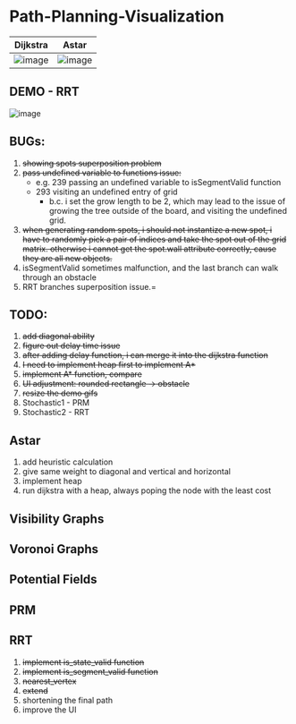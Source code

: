 # Path-Planning-Visualization

Dijkstra             |  Astar
:-------------------------:|:-------------------------:
![image](https://github.com/frostace/Path-Planning-Visualization/blob/master/dijkstra%20-%20demo.gif)  |  ![image](https://github.com/frostace/Path-Planning-Visualization/blob/master/astar%20-%20demo.gif)


## DEMO - RRT
![image](https://github.com/frostace/Path-Planning-Visualization/blob/master/rrt%20-%20demo.gif)

## BUGs:
1. ~~showing spots superposition problem<br>~~
2. ~~pass undefined variable to functions issue:~~
    * e.g. 239 passing an undefined variable to isSegmentValid function
    * 293 visiting an undefined entry of grid
        * b.c. i set the grow length to be 2, which may lead to the issue of growing the tree outside of the board, and visiting the undefined grid.
3. ~~when generating random spots, i should not instantize a new spot, i have to randomly pick a pair of indices and take the spot out of the grid matrix. otherwise i cannot get the spot.wall attribute correctly, cause they are all new objects.~~
4. isSegmentValid sometimes malfunction, and the last branch can walk through an obstacle
5. RRT branches superposition issue.=

## TODO:
1. ~~add diagonal ability~~
2. ~~figure out delay time issue~~
3. ~~after adding delay function, i can merge it into the dijkstra function~~
4. ~~I need to implement heap first to implement A*~~
5. ~~implement A* function, compare~~
6. ~~UI adjustment: rounded rectangle -> obstacle~~
7. ~~resize the demo gifs~~
8. Stochastic1 - PRM
9. Stochastic2 - RRT

## Astar
1. add heuristic calculation
2. give same weight to diagonal and vertical and horizontal
3. implement heap
4. run dijkstra with a heap, always poping the node with the least cost

## Visibility Graphs

## Voronoi Graphs

## Potential Fields

## PRM

## RRT
1. ~~implement is_state_valid function~~
2. ~~implement is_segment_valid function~~
3. ~~nearest_vertex~~
4. ~~extend~~
5. shortening the final path
6. improve the UI
